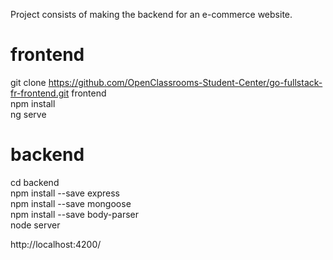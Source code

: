 Project consists of making the backend for an e-commerce website.  

# frontend

git clone https://github.com/OpenClassrooms-Student-Center/go-fullstack-fr-frontend.git frontend  
npm install  
ng serve  

# backend

cd backend  
npm install --save express  
npm install --save mongoose  
npm install --save body-parser  
node server  

http://localhost:4200/  

